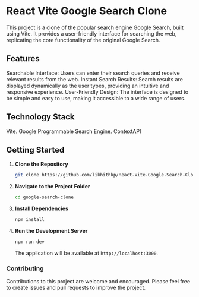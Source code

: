 # React Vite Google Search Clone
This project is a clone of the popular search engine Google Search, built using Vite. It provides a user-friendly interface for searching the web, replicating the core functionality of the original Google Search.



## Features
Searchable Interface: Users can enter their search queries and receive relevant results from the web.
Instant Search Results: Search results are displayed dynamically as the user types, providing an intuitive and responsive experience.
User-Friendly Design: The interface is designed to be simple and easy to use, making it accessible to a wide range of users.

## Technology Stack
  Vite.
  Google Programmable Search Engine.
  ContextAPI
  
## Getting Started

1. **Clone the Repository**

   ```bash
   git clone https://github.com/likhithkp/React-Vite-Google-Search-Clone.git
   ```

2. **Navigate to the Project Folder**

   ```bash
   cd google-search-clone
   ```

3. **Install Dependencies**

   ```bash
   npm install
   ```

4. **Run the Development Server**

   ```bash
   npm run dev
   ```

   The application will be available at `http://localhost:3000`.

### Contributing
Contributions to this project are welcome and encouraged. Please feel free to create issues and pull requests to improve the project.
